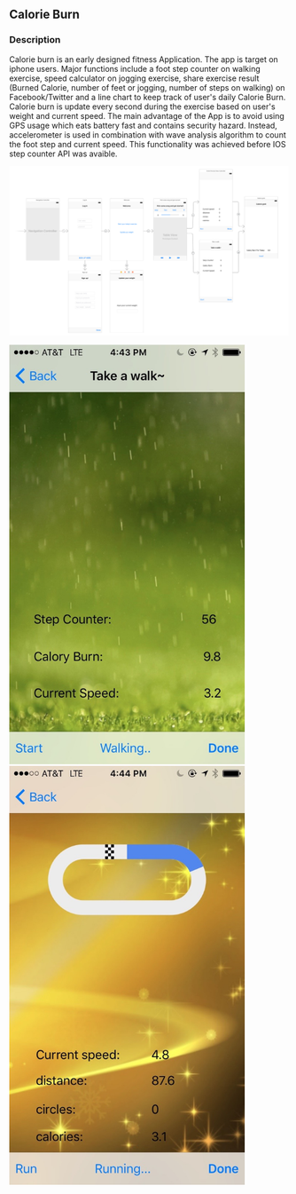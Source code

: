 ## Calorie Burn 


### Description

Calorie burn is an early designed fitness Application. The app is target on iphone users. Major functions include a foot step counter on walking exercise, speed calculator on jogging exercise, share exercise result (Burned Calorie, number of feet or jogging, number of steps on walking) on Facebook/Twitter and a line chart to keep track of user's daily Calorie Burn. Calorie burn is update every second during the exercise based on user's weight and current speed. The main advantage of the App is to avoid using GPS usage which eats battery fast and contains security hazard. Instead, accelerometer is used in combination with wave analysis algorithm to count the foot step and current speed. This functionality was achieved before IOS step counter API was avaible.

![storyboard](./readme_img/storyboard.jpg)

<img src="./readme_img/step.jpg" width="425"/> <img src="./readme_img/run.jpg" width="425"/> 


